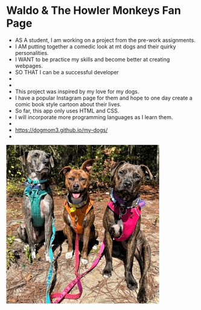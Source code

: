 # Waldo & The Howler Monkeys Fan Page

* AS A student, I am working on a project from the pre-work assignments. 
* I AM putting together a comedic look at mt dogs and their quirky personalities.
* I WANT to be practice my skills and become better at creating webpages.
* SO THAT I can be a successful developer
*
*
* This project was inspired by my love for my dogs. 
* I have a popular Instagram page for them and hope to one day create a comic book style cartoon about their lives.
* So far, this app only uses HTML and CSS.
* I will incorporate more programming languages as I learn them.
*
* https://dogmom3.github.io/my-dogs/
* 
![Waldo,Arlene&Violet](assets/images/dogs.jpg)
